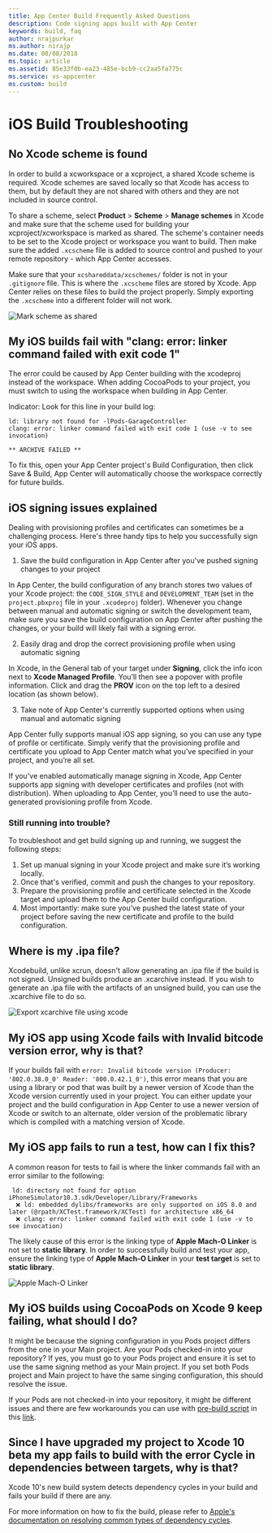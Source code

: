 ```yaml
---
title: App Center Build Frequently Asked Questions
description: Code signing apps built with App Center
keywords: build, faq
author: nrajpurkar
ms.author: nirajp
ms.date: 08/08/2018
ms.topic: article
ms.assetid: 85e33f0b-ea23-485e-bcb9-cc2aa5fa775c
ms.service: vs-appcenter
ms.custom: build
---
```

# iOS Build Troubleshooting

## <a name="no-scheme"/>No Xcode scheme is found

In order to build a xcworkspace or a xcproject, a shared Xcode scheme is required. Xcode schemes are saved locally so that Xcode has access to them, but by default they are not shared with others and they are not included in source control.

To share a scheme, select **Product** > **Scheme** > **Manage schemes** in Xcode and make sure that the scheme used for building your xcproject/xcworkspace is marked as shared. The scheme's container needs to be set to the Xcode project or workspace you want to build. Then make sure the added `.xcscheme` file is added to source control and pushed to your remote repository - which App Center accesses. 

Make sure that your `xcshareddata/xcschemes/` folder is not in your `.gitignore` file. This is where the `.xcscheme` files are stored by Xcode. App Center relies on these files to build the project properly. Simply exporting the `.xcscheme` into a different folder will not work.

![Mark scheme as shared](~/build/ios/images/xcode-share-scheme.png "Marking a scheme as shared in Xcode")

[xcode-share-scheme]: ../build/ios/images/xcode-share-scheme.png "Marking a scheme as shared in Xcode"

## <a name="clang-error"/>My iOS builds fail with "clang: error: linker command failed with exit code 1"

The error could be caused by App Center building with the xcodeproj instead of the workspace. When adding CocoaPods to your project, you must switch to using the workspace when building in App Center. 

Indicator: Look for this line in your build log:

```text
ld: library not found for -lPods-GarageController
clang: error: linker command failed with exit code 1 (use -v to see invocation)
​
** ARCHIVE FAILED **
```

To fix this, open your App Center project's Build Configuration, then click Save & Build, App Center will automatically choose the workspace correctly for future builds. 

## <a name="signing-issues"/>iOS signing issues explained

Dealing with provisioning profiles and certificates can sometimes be a challenging process. Here's three handy tips to help you successfully sign your iOS apps.

1. Save the build configuration in App Center after you've pushed signing changes to your project

In App Center, the build configuration of any branch stores two values of your Xcode project: the `CODE_SIGN_STYLE` and `DEVELOPMENT_TEAM` (set in the `project.pbxproj` file in your `.xcodeproj` folder). Whenever you change between manual and automatic signing or switch the development team, make sure you save the build configuration on App Center after pushing the changes, or your build will likely fail with a signing error.

2. Easily drag and drop the correct provisioning profile when using automatic signing

In Xcode, in the General tab of your target under **Signing**, click the info icon next to **Xcode Managed Profile**. You’ll then see a popover with profile information. Click and drag the **PROV** icon on the top left to a desired location (as shown below).

3. Take note of App Center's currently supported options when using manual and automatic signing

App Center fully supports manual iOS app signing, so you can use any type of profile or certificate. Simply verify that the provisioning profile and certificate you upload to App Center match what you’ve specified in your project, and you’re all set.

If you've enabled automatically manage signing in Xcode, App Center supports app signing with developer certificates and profiles (not with distribution). When uploading to App Center, you’ll need to use the auto-generated provisioning profile from Xcode.

### Still running into trouble?

To troubleshoot and get build signing up and running, we suggest the following steps:

1. Set up manual signing in your Xcode project and make sure it’s working locally.
2. Once that's verified, commit and push the changes to your repository.
3. Prepare the provisioning profile and certificate selected in the Xcode target and upload them to the App Center build configuration.
4. Most importantly: make sure you’ve pushed the latest state of your project before saving the new certificate and profile to the build configuration.

## <a name="ipa"/>Where is my .ipa file?

Xcodebuild, unlike xcrun, doesn't allow generating an .ipa file if the build is not signed. Unsigned builds produce an .xcarchive instead. If you wish to generate an .ipa file with the artifacts of an unsigned build, you can use the .xcarchive file to do so.

![Export xcarchive file using xcode](~/build/images/export-xcode-xcarchive-organizer.png "Exporting an Xcarchive file using Xcode Archives organizer")

[export-xcode-xcarchive-organizer]: images/export-xcode-xcarchive-organizer.png "Exporting an Xcarchive file using Xcode Archives organizer"

## <a name="bitcode-error"/>My iOS app using Xcode fails with Invalid bitcode version error, why is that?

If your builds fail with `error: Invalid bitcode version (Producer: '802.0.38.0_0' Reader: '800.0.42.1_0')`, this error means that you are using a library or pod that was built by a newer version of Xcode than the Xcode version currently used in your project. You can either update your project and the build configuration in App Center to use a newer version of Xcode or switch to an alternate, older version of the problematic library which is compiled with a matching version of Xcode.

## <a name="test-error"/>My iOS app fails to run a test, how can I fix this?

A common reason for tests to fail is where the linker commands fail with an error similar to the following:

```text
 ld: directory not found for option iPhoneSimulator10.3.sdk/Developer/Library/Frameworks 
  ❌ ld: embedded dylibs/frameworks are only supported on iOS 8.0 and later (@rpath/XCTest.framework/XCTest) for architecture x86_64 
  ❌ clang: error: linker command failed with exit code 1 (use -v to see invocation)  
```

The likely cause of this error is the linking type of **Apple Mach-O Linker** is not set to **static library**. 
In order to successfully build and test your app,  ensure the linking type of **Apple Mach-O Linker** in your **test target** is set to **static library**.

![Apple Mach-O Linker](~/build/images/mach-o-apple-linkage.png "Set Apple Mach-O Linker to static library")

[mach-o-apple-linkage]: images/mach-o-apple-linkage.png "Set Apple Mach-O Linker to static library"

## <a name="cocoapods-error"/>My iOS builds using CocoaPods on Xcode 9 keep failing, what should I do?

It might be because the signing configuration in you Pods project differs from the one in your Main project. Are your Pods checked-in into your repository? If yes, you must go to your Pods project and ensure it is set to use the same signing method as your Main project. If you set both Pods project and Main project to have the same singing configuration, this should resolve the issue.

If your Pods are not checked-in into your repository, it might be different issues and there are few workarounds you can use with [pre-build script](~/build/custom/scripts/index.md#pre-build) in this [link](https://github.com/CocoaPods/CocoaPods/pull/6964).

## <a name="xcode-10-beta-error"/>Since I have upgraded my project to Xcode 10 beta my app fails to build with the error **Cycle in dependencies between targets**, why is that? 

Xcode 10's new build system detects dependency cycles in your build and fails your build if there are any.

For more information on how to fix the build, please refer to [Apple's documentation on resolving common types of dependency cycles](https://help.apple.com/xcode/mac/current/#/dev621201fb0).
